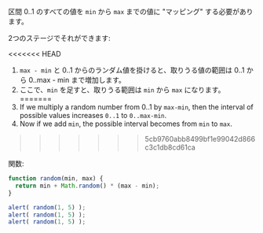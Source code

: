 区間 0..1 のすべての値を `min` から `max` までの値に "マッピング" する必要があります。

2つのステージでそれができます:

<<<<<<< HEAD
1. `max - min` と 0..1 からのランダム値を掛けると、取りうる値の範囲は 0..1 から 0..max - min まで増加します。
2. ここで、`min` を足すと、取りうる範囲は `min` から `max` になります。
=======
1. If we multiply a random number from 0..1 by `max-min`, then the interval of possible values increases `0..1` to `0..max-min`.
2. Now if we add `min`, the possible interval becomes from `min` to `max`.
>>>>>>> 5cb9760abb8499bf1e99042d866c3c1db8cd61ca

関数:

```js run
function random(min, max) {
  return min + Math.random() * (max - min);
}

alert( random(1, 5) );
alert( random(1, 5) );
alert( random(1, 5) );
```
